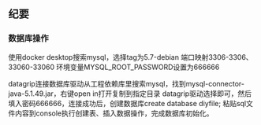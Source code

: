 ## 纪要

### 数据库操作
使用docker desktop搜索mysql，选择tag为5.7-debian
端口映射3306-3306、33060-33060
环境变量MYSQL_ROOT_PASSWORD设置为666666

datagrip连接数据库驱动从工程依赖库里搜索mysql，找到mysql-connector-java-5.1.49.jar，右键open in打开复制到指定目录
datagrip驱动选择即可，然后填入密码666666，连接成功后，创建数据库create database diyfile;
粘贴sql文件内容到console执行创建表、插入数据操作，完成数据库初始化。